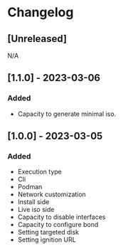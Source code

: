 # Changelog

## [Unreleased]

N/A

## [1.1.0] - 2023-03-06

### Added 
- Capacity to generate minimal iso.

## [1.0.0] - 2023-03-05

### Added
- Execution type
 - Cli
 - Podman
- Network customization
 - Install side
 - Live iso side
 - Capacity to disable interfaces
 - Capacity to configure bond
- Setting targeted disk 
- Setting ignition URL

